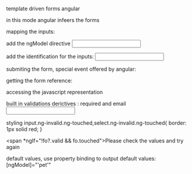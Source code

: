 template driven forms angular


in this mode angular infeers the forms

mapping the inputs:

add the ngModel directive
<input type="text" ngModel>

add the identification for the inputs:
<input type="text" ngModel name="nameofthefield">

submiting the form, special event offered by angular:
<form (ngSubmit)="onSubmit()" >

getting the form reference:
<form (ngSubmit)="onSubmit(form)" #form>

accessing the javascript representation
<form (ngSubmit)="onSubmit(fo)" #fo="ngForm" >

built in validations derictives : required and email
<input
              type="email"
              id="email"
              class="form-control"
              ngModel
              name="email"
              required
              email>

styling 
input.ng-invalid.ng-touched,select.ng-invalid.ng-touched{
  border: 1px solid red;
}

<span *ngIf="!fo?.valid && fo.touched">Please check the values and try again</span>

default values, use property binding to output default values:
 [ngModel]="'pet'"